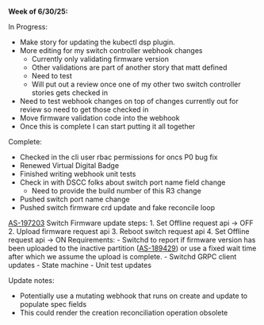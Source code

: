 **Week of 6/30/25:**

In Progress:
- Make story for updating the kubectl dsp plugin.
- More editing for my switch controller webhook changes
	- Currently only validating firmware version
	- Other validations are part of another story that matt defined
	- Need to test
	- Will put out a review once one of my other two switch controller stories gets checked in
- Need to test webhook changes on top of changes currently out for review so need to get those checked in
- Move firmware validation code into the webhook 
- Once this is complete I can start putting it all together

Complete:
- Checked in the cli user rbac permissions for oncs P0 bug fix
- Renewed Virtual Digital Badge
- Finished writing webhook unit tests
- Check in with DSCC folks about switch port name field change
	- Need to provide the build number of this R3 change
- Pushed switch port name change
- Pushed switch firmware crd update and fake reconcile loop

[AS-197203](https://jira.storage.hpecorp.net/browse/AS-197203)
	Switch Firmware update steps:
		1. Set Offline request api -> OFF
		2. Upload firmware request api
		3. Reboot switch request api
		4. Set Offline request api -> ON
	Requirements:
	- Switchd to report if firmware version has been uploaded to the inactive partition ([AS-189429](https://jira.storage.hpecorp.net/browse/AS-189429 "Provide FW version for the secondary partition in ListSwitches/\"show switch\"")) or use a fixed wait time after which we assume the upload is complete.
	- Switchd GRPC client updates
	- State machine
	- Unit test updates

Update notes:
- Potentially use a mutating webhook that runs on create and update to populate spec fields
- This could render the creation reconciliation operation obsolete 